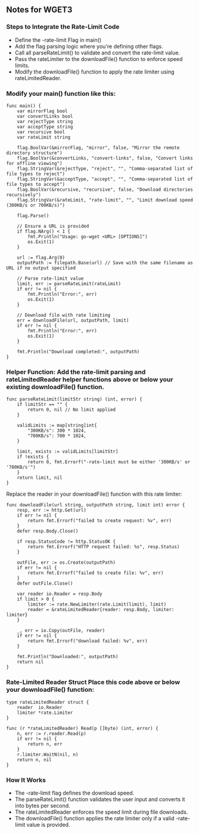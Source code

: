 ## Notes for WGET3

### Steps to Integrate the Rate-Limit Code
-  Define the -rate-limit Flag in main()
-  Add the flag parsing logic where you're defining other flags.
-  Call all parseRateLimit() to validate and convert the rate-limit value.
-  Pass the rateLimiter to the downloadFile() function to enforce speed limits.
-  Modify the downloadFile() function to apply the rate limiter using rateLimitedReader.

### Modify your main() function like this:
```
func main() {
	var mirrorFlag bool
	var convertLinks bool
	var rejectType string
	var acceptType string
	var recursive bool
	var rateLimit string

	flag.BoolVar(&mirrorFlag, "mirror", false, "Mirror the remote directory structure")
	flag.BoolVar(&convertLinks, "convert-links", false, "Convert links for offline viewing")
	flag.StringVar(&rejectType, "reject", "", "Comma-separated list of file types to reject")
	flag.StringVar(&acceptType, "accept", "", "Comma-separated list of file types to accept")
	flag.BoolVar(&recursive, "recursive", false, "Download directories recursively")
	flag.StringVar(&rateLimit, "rate-limit", "", "Limit download speed (300KB/s or 700KB/s)")

	flag.Parse()

	// Ensure a URL is provided
	if flag.NArg() < 1 {
		fmt.Println("Usage: go-wget <URL> [OPTIONS]")
		os.Exit(1)
	}

	url := flag.Arg(0)
	outputPath := filepath.Base(url) // Save with the same filename as URL if no output specified

	// Parse rate-limit value
	limit, err := parseRateLimit(rateLimit)
	if err != nil {
		fmt.Println("Error:", err)
		os.Exit(1)
	}

	// Download file with rate limiting
	err = downloadFile(url, outputPath, limit)
	if err != nil {
		fmt.Println("Error:", err)
		os.Exit(1)
	}

	fmt.Println("Download completed:", outputPath)
}
```

### Helper Function: Add the rate-limit parsing and rateLimitedReader helper functions above or below your existing downloadFile() function.

```
func parseRateLimit(limitStr string) (int, error) {
	if limitStr == "" {
		return 0, nil // No limit applied
	}

	validLimits := map[string]int{
		"300KB/s": 300 * 1024,
		"700KB/s": 700 * 1024,
	}

	limit, exists := validLimits[limitStr]
	if !exists {
		return 0, fmt.Errorf("-rate-limit must be either '300KB/s' or '700KB/s'")
	}
	return limit, nil
}
```

Replace the reader in your downloadFile() function with this rate limiter:
```
func downloadFile(url string, outputPath string, limit int) error {
	resp, err := http.Get(url)
	if err != nil {
		return fmt.Errorf("failed to create request: %v", err)
	}
	defer resp.Body.Close()

	if resp.StatusCode != http.StatusOK {
		return fmt.Errorf("HTTP request failed: %s", resp.Status)
	}

	outFile, err := os.Create(outputPath)
	if err != nil {
		return fmt.Errorf("failed to create file: %v", err)
	}
	defer outFile.Close()

	var reader io.Reader = resp.Body
	if limit > 0 {
		limiter := rate.NewLimiter(rate.Limit(limit), limit)
		reader = &rateLimitedReader{reader: resp.Body, limiter: limiter}
	}

	_, err = io.Copy(outFile, reader)
	if err != nil {
		return fmt.Errorf("download failed: %v", err)
	}

	fmt.Println("Downloaded:", outputPath)
	return nil
}
```

### Rate-Limited Reader Struct Place this code above or below your downloadFile() function:
```
type rateLimitedReader struct {
	reader  io.Reader
	limiter *rate.Limiter
}

func (r *rateLimitedReader) Read(p []byte) (int, error) {
	n, err := r.reader.Read(p)
	if err != nil {
		return n, err
	}
	r.limiter.WaitN(nil, n)
	return n, nil
}
```

### How It Works
-  The -rate-limit flag defines the download speed.
-  The parseRateLimit() function validates the user input and converts it into bytes per second.
-  The rateLimitedReader enforces the speed limit during file downloads.
-  The downloadFile() function applies the rate limiter only if a valid -rate-limit value is provided.
